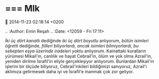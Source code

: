 ===
Mlk
===

:date: 2014-11-23 02:18:14 +0200

.. :Author: Emin Reşah
.. :Date:   <12059 - Fri 17:11>

*İki üç dört kanatlı* dediğinde *iki üç dört boyutlu* anlıyorum, *bütün
isimleri öğretti* dediğinde, *fiilleri biliyorlardı, ancak isimleri
bilmiyorlardı, bu sebepten eşya üzerinde iradeleri yoktu* anlıyorum.
Kainattaki kuralların yürümesi Mikail'in, canlılık ve hayat Cebrail'in,
ölüm ve yok olma Azrail'in, yeniden dirilme İsrafil'in eliyle
gerçekleşiyor anlıyorum. Bunlardan Mikail'in işlerini bir ölçüde
biliyoruz, Cebrail'inkileri bildiğimizi sanıyoruz, Azrail'i aklımıza
getirmesek daha iyi ve İsrafil'e inanmak çok zor geliyor.
